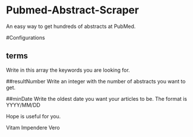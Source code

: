 # Pubmed-Abstract-Scraper

An easy way to get hundreds of abstracts at PubMed.

#Configurations
## terms
Write in this array the keywords you are looking for.

##resultNumber
Write an integer with the number of abstracts you want to get.

##minDate
Write the oldest date you want your articles to be. The format is YYYY/MM/DD


Hope is useful for you.


Vitam Impendere Vero
